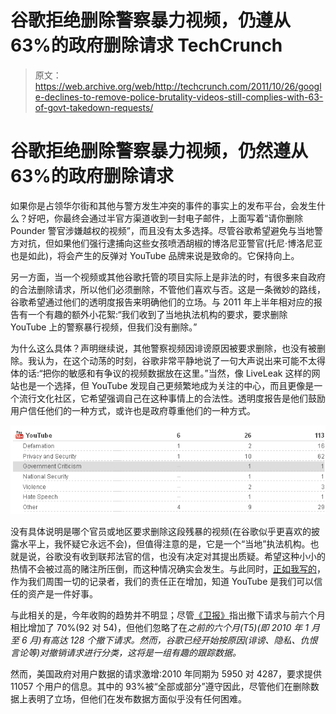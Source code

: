 # 谷歌拒绝删除警察暴力视频，仍遵从 63%的政府删除请求 TechCrunch

> 原文：<https://web.archive.org/web/http://techcrunch.com/2011/10/26/google-declines-to-remove-police-brutality-videos-still-complies-with-63-of-govt-takedown-requests/>

# 谷歌拒绝删除警察暴力视频，仍然遵从 63%的政府删除请求

如果你是占领华尔街和其他与警方发生冲突的事件的事实上的发布平台，会发生什么？好吧，你最终会通过半官方渠道收到一封电子邮件，上面写着“请你删除 Pounder 警官涉嫌越权的视频”，而且没有太多选择。尽管谷歌希望避免与当地警方对抗，但如果他们强行逮捕向这些女孩喷洒胡椒的博洛尼亚警官(托尼·博洛尼亚也是如此)，将会产生的反弹对 YouTube 品牌来说是致命的。它保持向上。

另一方面，当一个视频或其他谷歌托管的项目实际上是非法的时，有很多来自政府的合法删除请求，所以他们必须删除，不管他们喜欢与否。这是一条微妙的路线，谷歌希望通过他们的透明度报告来明确他们的立场。与 2011 年上半年相对应的报告有一个有趣的额外小花絮:“我们收到了当地执法机构的要求，要求删除 YouTube 上的警察暴行视频，但我们没有删除。”

为什么这么具体？声明继续说，其他警察视频因诽谤原因被要求删除，也没有被删除。我认为，在这个动荡的时刻，谷歌非常平静地说了一句大声说出来可能不太得体的话:“把你的敏感和有争议的视频数据放在这里。”当然，像 LiveLeak 这样的网站也是一个选择，但 YouTube 发现自己更频繁地成为关注的中心，而且更像是一个流行文化社区，它希望强调自己在这种事情上的合法性。透明度报告是他们鼓励用户信任他们的一种方式，或许也是政府尊重他们的一种方式。

![](img/9b9628c386df3c4c27a01965f9329a0c.png "reasons")

没有具体说明是哪个官员或地区要求删除这段残暴的视频(在谷歌似乎更喜欢的披露水平上，我怀疑它永远不会)，但值得注意的是，它是一个“当地”执法机构。也就是说，谷歌没有收到联邦法官的信，也没有决定对其提出质疑。希望这种小小的热情不会被过高的赌注所压倒，而这种情况确实会发生。与此同时，[正如我写的](https://web.archive.org/web/20230205030719/https://techcrunch.com/2011/06/17/surveillant-society/)，作为我们周围一切的记录者，我们的责任正在增加，知道 YouTube 是我们可以信任的资产是一件好事。

与此相关的是，今年收购的趋势并不明显；尽管[《卫报》](https://web.archive.org/web/20230205030719/http://www.guardian.co.uk/technology/2011/oct/25/google-transparency-report-released)指出撤下请求与前六个月相比增加了 70%(92 对 54)，但他们忽略了在*之前的六个月(T5)(即 2010 年 1 月至 6 月)有高达 128 个撤下请求。然而，谷歌已经开始按原因(诽谤、隐私、仇恨言论等)对撤销请求进行分类，这将是一组有趣的跟踪数据。*

然而，美国政府对用户数据的请求激增:2010 年同期为 5950 对 4287，要求提供 11057 个用户的信息。其中的 93%被“全部或部分”遵守因此，尽管他们在删除数据上表明了立场，但他们在发布数据方面似乎没有任何困难。